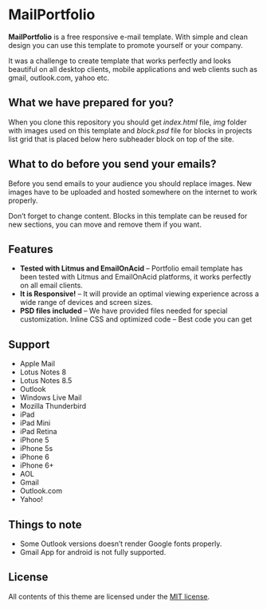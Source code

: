 # MailPortfolio
**MailPortfolio** is a free responsive e-mail template. With simple and clean design you can use this template to promote yourself or your company.

It was a challenge to create template that works perfectly and looks beautiful on all desktop clients, mobile applications and web clients such as gmail, outlook.com, yahoo etc.

## What we have prepared for you?
When you clone this repository you should get *index.html* file, *img* folder with images used on this template and *block.psd* file for blocks in projects list grid that is placed below hero subheader block on top of the site.

## What to do before you send your emails?
Before you send emails to your audience you should replace images. New images have to be uploaded and hosted somewhere on the internet to work properly.

Don’t forget to change content. Blocks in this template can be reused for new sections, you can move and remove them if you want.

## Features
- **Tested with Litmus and EmailOnAcid** – Portfolio email template has been tested with Litmus and EmailOnAcid platforms, it works perfectly on all email clients.
- **It is Responsive!** – It will provide an optimal viewing experience across a wide range of devices and screen sizes.
- **PSD files included** – We have provided files needed for special customization.
Inline CSS and optimized code – Best code you can get

## Support
- Apple Mail
- Lotus Notes 8
- Lotus Notes 8.5
- Outlook
- Windows Live Mail
- Mozilla Thunderbird
- iPad
- iPad Mini
- iPad Retina
- iPhone 5
- iPhone 5s
- iPhone 6
- iPhone 6+
- AOL
- Gmail
- Outlook.com
- Yahoo!

## Things to note
- Some Outlook versions doesn’t render Google fonts properly.
- Gmail App for android is not fully supported.

## License
All contents of this theme are licensed under the [MIT license](https://github.com/Slicejack/mail-portfolio/blob/master/LICENSE).